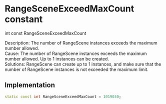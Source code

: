 


# RangeSceneExceedMaxCount constant







int const RangeSceneExceedMaxCount
  




<p>Description: The number of RangeScene instances exceeds the maximum number allowed. <br>Cause: The number of RangeScene instances exceeds the maximum number allowed. Up to 1 instances can be created. <br> Solutions: RangeScene can create up to 1 instances, and make sure that the number of RangeScene instances is not exceeded the maximum limit.</p>



## Implementation

```dart
static const int RangeSceneExceedMaxCount = 1019030;
```







